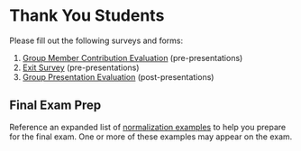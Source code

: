 # Thank You Students

Please fill out the following surveys and forms:

 1. [Group Member Contribution Evaluation](http://goo.gl/forms/LDOw5qYquu) (pre-presentations)
 2. [Exit Survey](http://goo.gl/forms/7lyxXv8NPH) (pre-presentations)
 3. [Group Presentation Evaluation](http://goo.gl/forms/q5Z4prRBxg) (post-presentations)

## Final Exam Prep

Reference an expanded list of [normalization examples](https://github.com/gwu-business/istm-4121/tree/master/resources/database-design/logical-design/relations) to help you prepare for the final exam. One or more of these examples may appear on the exam.
